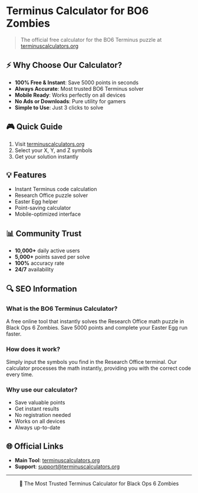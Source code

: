 # Terminus Calculator for BO6 Zombies

> The official free calculator for the BO6 Terminus puzzle at [terminuscalculators.org](https://terminuscalculators.org)

## ⚡ Why Choose Our Calculator?

- **100% Free & Instant**: Save 5000 points in seconds
- **Always Accurate**: Most trusted BO6 Terminus solver
- **Mobile Ready**: Works perfectly on all devices
- **No Ads or Downloads**: Pure utility for gamers
- **Simple to Use**: Just 3 clicks to solve

## 🎮 Quick Guide

1. Visit [terminuscalculators.org](https://terminuscalculators.org)
2. Select your X, Y, and Z symbols
3. Get your solution instantly

## 💡 Features

- Instant Terminus code calculation
- Research Office puzzle solver
- Easter Egg helper
- Point-saving calculator
- Mobile-optimized interface

## 📊 Community Trust

- **10,000+** daily active users
- **5,000+** points saved per solve
- **100%** accuracy rate
- **24/7** availability

## 🔍 SEO Information

### What is the BO6 Terminus Calculator?
A free online tool that instantly solves the Research Office math puzzle in Black Ops 6 Zombies. Save 5000 points and complete your Easter Egg run faster.

### How does it work?
Simply input the symbols you find in the Research Office terminal. Our calculator processes the math instantly, providing you with the correct code every time.

### Why use our calculator?
- Save valuable points
- Get instant results
- No registration needed
- Works on all devices
- Always up-to-date

## 🌐 Official Links

- **Main Tool**: [terminuscalculators.org](https://terminuscalculators.org)
- **Support**: support@terminuscalculators.org

---

<p align="center">💫 The Most Trusted Terminus Calculator for Black Ops 6 Zombies</p>
